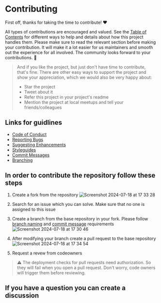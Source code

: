 # Contributing

First off, thanks for taking the time to contribute! ❤️

All types of contributions are encouraged and valued. See the [Table of Contents](#table-of-contents) for different ways to help and details about how this project handles them. Please make sure to read the relevant section before making your contribution. It will make it a lot easier for us maintainers and smooth out the experience for all involved. The community looks forward to your contributions. 🎉

> And if you like the project, but just don't have time to contribute, that's fine. There are other easy ways to support the project and show your appreciation, which we would also be very happy about:
> - Star the project
> - Tweet about it
> - Refer this project in your project's readme
> - Mention the project at local meetups and tell your friends/colleagues


## Links for guidlines

- [Code of Conduct](/CODE_OF_CONDUCT.md)
- [Reporting Bugs](/BUG_REPORT.md)
- [Suggesting Enhancements](/FEATURE_REQUEST.md)
- [Styleguides](/STYLEGUIDES.md)
- [Commit Messages](/COMMIT_MESSAGE.md)
- [Branching](/BRANCHING.md)

## In order to contribute the repository follow these steps
1. Create a fork from the repository
![Screenshot 2024-07-18 at 17 33 28](https://github.com/user-attachments/assets/1fd8b626-7047-4e5e-bfc1-a1105f1d0685)

2. Search for an issue which you can solve. Make sure that no one is assigned to this issue

3. Create a branch from the base repository in your fork. Please follow [branch naming](/BRANCHING.md) and [commit message](/COMMIT_MESSAGE.md) requirements
 ![Screenshot 2024-07-18 at 17 30 46](https://github.com/user-attachments/assets/ac2debb2-c88a-4c7c-8072-3d7b4bcbb5a5)

5. After modifying your branch create a pull request to the base repository
![Screenshot 2024-07-18 at 17 34 54](https://github.com/user-attachments/assets/ad678791-a2b2-4cd7-bd36-0873b2e2b201)

6. Request a revew from codeowners

> ⚠️ The deployment checks for pull requests need authorization. So they will fail when you open a pull request. Don't worry, code owners will trigger them before reviewing.

## If you have a question you can create a discussion

